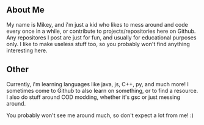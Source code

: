 ## About Me
My name is Mikey, and i'm just a kid who likes to mess around and code every once in a while, or contribute to projects/repositories here on Github. Any repositores I post are just for fun, and usually for educational purposes only. I like to make useless stuff too, so you probably won't find anything interesting here.

## Other
Currently, i'm learning languages like java, js, C++, py, and much more! I sometimes come to Github to also learn on something, or to find a resource.
I also do stuff around COD modding, whether it's gsc or just messing around.

You probably won't see me around much, so don't expect a lot from me! :)
